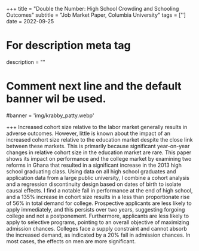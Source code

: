 +++
title = "Double the Number: High School Crowding and Schooling Outcomes"
subtitle = "Job Market Paper, Columbia University"
tags = ['']
date = 2022-09-25

# For description meta tag
description = ""

# Comment next line and the default banner wil be used.
#banner = 'img/krabby_patty.webp'

+++
 Increased cohort size relative to the labor market generally results in adverse outcomes. However, little is known about the impact of an increased cohort size relative to the education market despite the close link between these markets. This is primarily because significant year-on-year changes in relative cohort size in the education market are rare. This paper shows its impact on performance and the college market by examining two reforms in Ghana that resulted in a significant increase in the 2013 high school graduating class. Using data on all high school graduates and application data from a large public university, I combine a cohort analysis and a regression discontinuity design based on dates of birth to isolate causal effects. I find a notable fall in performance at the end of high school, and a 135\% increase in cohort size results in a less than proportionate rise of 56\% in total demand for college. Prospective applicants are less likely to apply immediately, and this persists over two years, suggesting forgoing college and not a postponement. Furthermore, applicants are less likely to apply to selective programs, pointing to an overall objective of maximizing admission chances. Colleges face a supply constraint and cannot absorb the increased demand, as indicated by a 20\% fall in admission chances. In most cases, the effects on men are more significant. 

